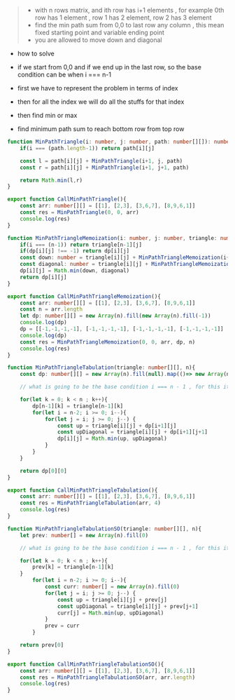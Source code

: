 > - with n rows matrix, and ith row has i+1 elements , for example 0th row has 1 element , row 1 has 2 element, row 2 has 3 element
> - find the min path sum from 0,0 to last row any column , this mean fixed starting point and variable ending point
> - you are allowed to move down and diagonal

- how to solve
- if we start from 0,0 and if we end up in the last row, so the base condition can be when i === n-1
- first we have to represent the problem in terms of index
- then for all the index we will do all the stuffs for that index
- then find min or max

- find minimum path sum to reach bottom row from top row
```ts
function MinPathTriangle(i: number, j: number, path: number[][]): number{
    if(i === (path.length-1)) return path[i][j]

    const l = path[i][j] + MinPathTriangle(i+1, j, path)
    const r = path[i][j] + MinPathTriangle(i+1, j+1, path)

    return Math.min(l,r)
}

export function CallMinPathTriangle(){
    const arr: number[][] = [[1], [2,3], [3,6,7], [8,9,6,1]]
    const res = MinPathTriangle(0, 0, arr)
    console.log(res)
}
```

```ts
function MinPathTriangleMemoization(i: number, j: number, triangle: number[][], dp: number[][], n: number): number {
    if(i === (n-1)) return triangle[n-1][j]
    if(dp[i][j] !== -1) return dp[i][j]
    const down: number = triangle[i][j] + MinPathTriangleMemoization(i+1, j, triangle, dp, n)
    const diagonal: number = triangle[i][j] + MinPathTriangleMemoization(i+1, j+1, triangle, dp, n)
    dp[i][j] = Math.min(down, diagonal)
    return dp[i][j]
}

export function CallMinPathTriangleMemoization(){
    const arr: number[][] = [[1], [2,3], [3,6,7], [8,9,6,1]]
    const n = arr.length
    let dp: number[][] = new Array(n).fill(new Array(n).fill(-1))
    console.log(dp)
    dp = [[-1,-1,-1,-1], [-1,-1,-1,-1], [-1,-1,-1,-1], [-1,-1,-1,-1]]
    console.log(dp)
    const res = MinPathTriangleMemoization(0, 0, arr, dp, n)
    console.log(res)
}
```

```ts
function MinPathTriangleTabulation(triangle: number[][], n){
    const dp: number[][] = new Array(n).fill(null).map(()=> new Array(n).fill(0))

    // what is going to be the base condition i === n - 1 , for this it is going to have four different values hence we will try with all the values 

    for(let k = 0; k < n ; k++){
        dp[n-1][k] = triangle[n-1][k]
        for(let i = n-2; i >= 0; i--){
            for(let j = i; j >= 0; j--) {
                const up = triangle[i][j] + dp[i+1][j]
                const upDiagonal = triangle[i][j] + dp[i+1][j+1]
                dp[i][j] = Math.min(up, upDiagonal)
            }
        }
    }

    return dp[0][0]
}

export function CallMinPathTriangleTabulation(){
    const arr: number[][] = [[1], [2,3], [3,6,7], [8,9,6,1]]
    const res = MinPathTriangleTabulation(arr, 4)
    console.log(res)
}
```

```ts
function MinPathTriangleTabulationSO(triangle: number[][], n){
    let prev: number[] = new Array(n).fill(0)

    // what is going to be the base condition i === n - 1 , for this it is going to have four different values hence we will try with all the values 

    for(let k = 0; k < n ; k++){
        prev[k] = triangle[n-1][k]
    }
        for(let i = n-2; i >= 0; i--){
            const curr: number[] = new Array(n).fill(0)
            for(let j = i; j >= 0; j--) {
                const up = triangle[i][j] + prev[j]
                const upDiagonal = triangle[i][j] + prev[j+1]
                curr[j] = Math.min(up, upDiagonal)
            }
            prev = curr
        }

    return prev[0]
}

export function CallMinPathTriangleTabulationSO(){
    const arr: number[][] = [[1], [2,3], [3,6,7], [8,9,6,1]]
    const res = MinPathTriangleTabulationSO(arr, arr.length)
    console.log(res)
}
```
